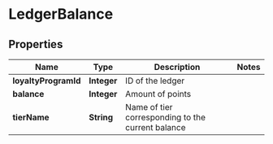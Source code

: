 
# LedgerBalance

## Properties
Name | Type | Description | Notes
------------ | ------------- | ------------- | -------------
**loyaltyProgramId** | **Integer** | ID of the ledger | 
**balance** | **Integer** | Amount of points | 
**tierName** | **String** | Name of tier corresponding to the current balance | 




